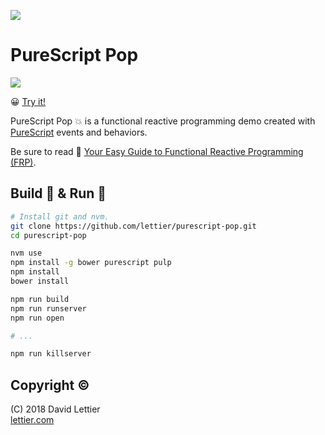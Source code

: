 ![](https://i.imgur.com/uH7MlYQ.png)

# PureScript Pop

![](https://i.imgur.com/FIyTa31.gif)

:grinning: [Try it!](https://lettier.com/purescript-pop)

PureScript Pop :boom: is a functional reactive programming demo created with
[PureScript](http://www.purescript.org) events and behaviors.

Be sure to read :eyes:
[Your Easy Guide to Functional Reactive Programming (FRP)](https://medium.com/@lettier/functional-reactive-programming-a0c7b08f6b67).

## Build :construction_worker: & Run :running:

```bash
# Install git and nvm.
git clone https://github.com/lettier/purescript-pop.git
cd purescript-pop

nvm use
npm install -g bower purescript pulp
npm install
bower install

npm run build
npm run runserver
npm run open

# ...

npm run killserver
```

## Copyright :copyright:

(C) 2018 David Lettier  
[lettier.com](https://www.lettier.com)
